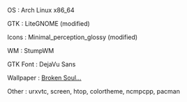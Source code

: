 OS
:  Arch Linux x86_64

GTK
:  LiteGNOME (modified)

Icons
:  Minimal_perception_glossy (modified)

WM
:  StumpWM

GTK Font
:  DejaVu Sans

Wallpaper
:  [Broken Soul&hellip;](http://www.animepaper.net/gallery/wallpapers/Elfen-Lied/item91351/)

Other
:  urxvtc, screen, htop, colortheme, ncmpcpp, pacman

